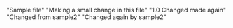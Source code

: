 "Sample file" 
"Making a small change in this file"
"1.0 Changed made again"
"Changed from sample2"
"Changed again by sample2"
